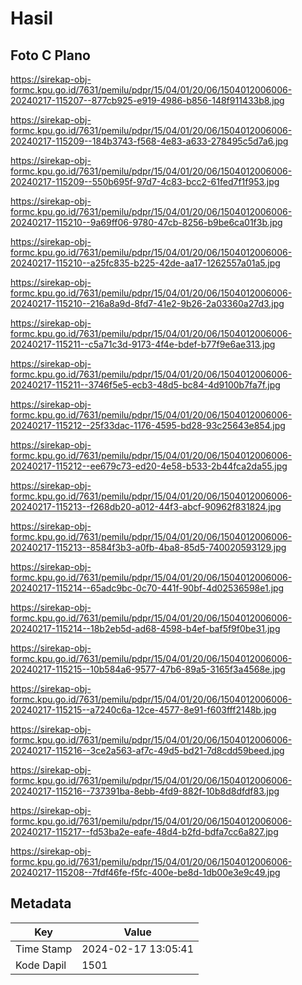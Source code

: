 # Hasil

## Foto C Plano

https://sirekap-obj-formc.kpu.go.id/7631/pemilu/pdpr/15/04/01/20/06/1504012006006-20240217-115207--877cb925-e919-4986-b856-148f911433b8.jpg

https://sirekap-obj-formc.kpu.go.id/7631/pemilu/pdpr/15/04/01/20/06/1504012006006-20240217-115209--184b3743-f568-4e83-a633-278495c5d7a6.jpg

https://sirekap-obj-formc.kpu.go.id/7631/pemilu/pdpr/15/04/01/20/06/1504012006006-20240217-115209--550b695f-97d7-4c83-bcc2-61fed7f1f953.jpg

https://sirekap-obj-formc.kpu.go.id/7631/pemilu/pdpr/15/04/01/20/06/1504012006006-20240217-115210--9a69ff06-9780-47cb-8256-b9be6ca01f3b.jpg

https://sirekap-obj-formc.kpu.go.id/7631/pemilu/pdpr/15/04/01/20/06/1504012006006-20240217-115210--a25fc835-b225-42de-aa17-1262557a01a5.jpg

https://sirekap-obj-formc.kpu.go.id/7631/pemilu/pdpr/15/04/01/20/06/1504012006006-20240217-115210--216a8a9d-8fd7-41e2-9b26-2a03360a27d3.jpg

https://sirekap-obj-formc.kpu.go.id/7631/pemilu/pdpr/15/04/01/20/06/1504012006006-20240217-115211--c5a71c3d-9173-4f4e-bdef-b77f9e6ae313.jpg

https://sirekap-obj-formc.kpu.go.id/7631/pemilu/pdpr/15/04/01/20/06/1504012006006-20240217-115211--3746f5e5-ecb3-48d5-bc84-4d9100b7fa7f.jpg

https://sirekap-obj-formc.kpu.go.id/7631/pemilu/pdpr/15/04/01/20/06/1504012006006-20240217-115212--25f33dac-1176-4595-bd28-93c25643e854.jpg

https://sirekap-obj-formc.kpu.go.id/7631/pemilu/pdpr/15/04/01/20/06/1504012006006-20240217-115212--ee679c73-ed20-4e58-b533-2b44fca2da55.jpg

https://sirekap-obj-formc.kpu.go.id/7631/pemilu/pdpr/15/04/01/20/06/1504012006006-20240217-115213--f268db20-a012-44f3-abcf-90962f831824.jpg

https://sirekap-obj-formc.kpu.go.id/7631/pemilu/pdpr/15/04/01/20/06/1504012006006-20240217-115213--8584f3b3-a0fb-4ba8-85d5-740020593129.jpg

https://sirekap-obj-formc.kpu.go.id/7631/pemilu/pdpr/15/04/01/20/06/1504012006006-20240217-115214--65adc9bc-0c70-441f-90bf-4d02536598e1.jpg

https://sirekap-obj-formc.kpu.go.id/7631/pemilu/pdpr/15/04/01/20/06/1504012006006-20240217-115214--18b2eb5d-ad68-4598-b4ef-baf5f9f0be31.jpg

https://sirekap-obj-formc.kpu.go.id/7631/pemilu/pdpr/15/04/01/20/06/1504012006006-20240217-115215--10b584a6-9577-47b6-89a5-3165f3a4568e.jpg

https://sirekap-obj-formc.kpu.go.id/7631/pemilu/pdpr/15/04/01/20/06/1504012006006-20240217-115215--a7240c6a-12ce-4577-8e91-f603fff2148b.jpg

https://sirekap-obj-formc.kpu.go.id/7631/pemilu/pdpr/15/04/01/20/06/1504012006006-20240217-115216--3ce2a563-af7c-49d5-bd21-7d8cdd59beed.jpg

https://sirekap-obj-formc.kpu.go.id/7631/pemilu/pdpr/15/04/01/20/06/1504012006006-20240217-115216--737391ba-8ebb-4fd9-882f-10b8d8dfdf83.jpg

https://sirekap-obj-formc.kpu.go.id/7631/pemilu/pdpr/15/04/01/20/06/1504012006006-20240217-115217--fd53ba2e-eafe-48d4-b2fd-bdfa7cc6a827.jpg

https://sirekap-obj-formc.kpu.go.id/7631/pemilu/pdpr/15/04/01/20/06/1504012006006-20240217-115208--7fdf46fe-f5fc-400e-be8d-1db00e3e9c49.jpg


## Metadata

| Key        | Value               |
| ---------- | ------------------- |
| Time Stamp | 2024-02-17 13:05:41 |
| Kode Dapil | 1501                |



